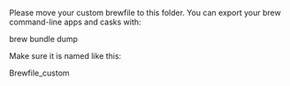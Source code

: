 Please move your custom brewfile to this folder.
You can export your brew command-line apps and casks with:

brew bundle dump

Make sure it is named like this:

Brewfile_custom

